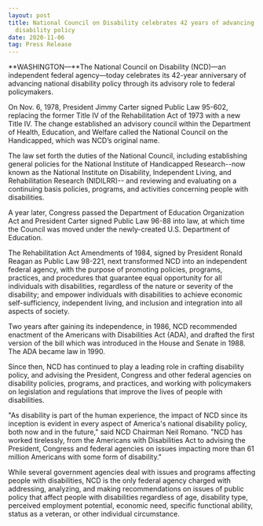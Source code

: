 ```yaml
---
layout: post
title: National Council on Disability celebrates 42 years of advancing national
  disability policy
date: 2020-11-06
tag: Press Release
---
```

**WASHINGTON—**The National Council on Disability (NCD)—an independent federal agency—today celebrates its 42-year anniversary of advancing national disability policy through its advisory role to federal policymakers.

On Nov. 6, 1978, President Jimmy Carter signed Public Law 95-602, replacing the former Title IV of the Rehabilitation Act of 1973 with a new Title IV. The change established an advisory council within the Department of Health, Education, and Welfare called the National Council on the Handicapped, which was NCD’s original name.

The law set forth the duties of the National Council, including establishing general policies for the National Institute of Handicapped Research--now known as the National Institute on Disability, Independent Living, and Rehabilitation Research (NIDILRR)-- and reviewing and evaluating on a continuing basis policies, programs, and activities concerning people with disabilities.

A year later, Congress passed the Department of Education Organization Act and President Carter signed Public Law 96-88 into law, at which time the Council was moved under the newly-created U.S. Department of Education.

The Rehabilitation Act Amendments of 1984, signed by President Ronald Reagan as Public Law 98-221, next transformed NCD into an independent federal agency, with the purpose of promoting policies, programs, practices, and procedures that guarantee equal opportunity for all individuals with disabilities, regardless of the nature or severity of the disability; and empower individuals with disabilities to achieve economic self-sufficiency, independent living, and inclusion and integration into all aspects of society.

Two years after gaining its independence, in 1986, NCD recommended enactment of the Americans with Disabilities Act (ADA), and drafted the first version of the bill which was introduced in the House and Senate in 1988. The ADA became law in 1990.

Since then, NCD has continued to play a leading role in crafting disability policy, and advising the President, Congress and other federal agencies on disability policies, programs, and practices, and working with policymakers on legislation and regulations that improve the lives of people with disabilities.

"As disability is part of the human experience, the impact of NCD since its inception is evident in every aspect of America's national disability policy, both now and in the future," said NCD Chairman Neil Romano. "NCD has worked tirelessly, from the Americans with Disabilities Act to advising the President, Congress and federal agencies on issues impacting more than 61 million Americans with some form of disability."

While several government agencies deal with issues and programs affecting people with disabilities, NCD is the only federal agency charged with addressing, analyzing, and making recommendations on issues of public policy that affect people with disabilities regardless of age, disability type, perceived employment potential, economic need, specific functional ability, status as a veteran, or other individual circumstance.
